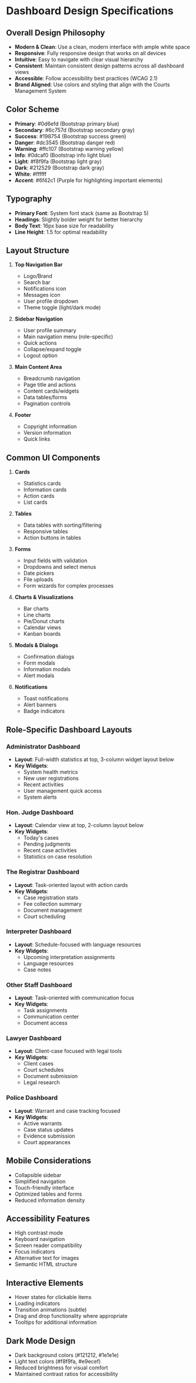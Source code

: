 # Dashboard Design Specifications

## Overall Design Philosophy
- **Modern & Clean**: Use a clean, modern interface with ample white space
- **Responsive**: Fully responsive design that works on all devices
- **Intuitive**: Easy to navigate with clear visual hierarchy
- **Consistent**: Maintain consistent design patterns across all dashboard views
- **Accessible**: Follow accessibility best practices (WCAG 2.1)
- **Brand Aligned**: Use colors and styling that align with the Courts Management System

## Color Scheme
- **Primary**: #0d6efd (Bootstrap primary blue)
- **Secondary**: #6c757d (Bootstrap secondary gray)
- **Success**: #198754 (Bootstrap success green)
- **Danger**: #dc3545 (Bootstrap danger red)
- **Warning**: #ffc107 (Bootstrap warning yellow)
- **Info**: #0dcaf0 (Bootstrap info light blue)
- **Light**: #f8f9fa (Bootstrap light gray)
- **Dark**: #212529 (Bootstrap dark gray)
- **White**: #ffffff
- **Accent**: #6f42c1 (Purple for highlighting important elements)

## Typography
- **Primary Font**: System font stack (same as Bootstrap 5)
- **Headings**: Slightly bolder weight for better hierarchy
- **Body Text**: 16px base size for readability
- **Line Height**: 1.5 for optimal readability

## Layout Structure
1. **Top Navigation Bar**
   - Logo/Brand
   - Search bar
   - Notifications icon
   - Messages icon
   - User profile dropdown
   - Theme toggle (light/dark mode)

2. **Sidebar Navigation**
   - User profile summary
   - Main navigation menu (role-specific)
   - Quick actions
   - Collapse/expand toggle
   - Logout option

3. **Main Content Area**
   - Breadcrumb navigation
   - Page title and actions
   - Content cards/widgets
   - Data tables/forms
   - Pagination controls

4. **Footer**
   - Copyright information
   - Version information
   - Quick links

## Common UI Components
1. **Cards**
   - Statistics cards
   - Information cards
   - Action cards
   - List cards

2. **Tables**
   - Data tables with sorting/filtering
   - Responsive tables
   - Action buttons in tables

3. **Forms**
   - Input fields with validation
   - Dropdowns and select menus
   - Date pickers
   - File uploads
   - Form wizards for complex processes

4. **Charts & Visualizations**
   - Bar charts
   - Line charts
   - Pie/Donut charts
   - Calendar views
   - Kanban boards

5. **Modals & Dialogs**
   - Confirmation dialogs
   - Form modals
   - Information modals
   - Alert modals

6. **Notifications**
   - Toast notifications
   - Alert banners
   - Badge indicators

## Role-Specific Dashboard Layouts

### Administrator Dashboard
- **Layout**: Full-width statistics at top, 3-column widget layout below
- **Key Widgets**: 
  - System health metrics
  - New user registrations
  - Recent activities
  - User management quick access
  - System alerts

### Hon. Judge Dashboard
- **Layout**: Calendar view at top, 2-column layout below
- **Key Widgets**:
  - Today's cases
  - Pending judgments
  - Recent case activities
  - Statistics on case resolution

### The Registrar Dashboard
- **Layout**: Task-oriented layout with action cards
- **Key Widgets**:
  - Case registration stats
  - Fee collection summary
  - Document management
  - Court scheduling

### Interpreter Dashboard
- **Layout**: Schedule-focused with language resources
- **Key Widgets**:
  - Upcoming interpretation assignments
  - Language resources
  - Case notes

### Other Staff Dashboard
- **Layout**: Task-oriented with communication focus
- **Key Widgets**:
  - Task assignments
  - Communication center
  - Document access

### Lawyer Dashboard
- **Layout**: Client-case focused with legal tools
- **Key Widgets**:
  - Client cases
  - Court schedules
  - Document submission
  - Legal research

### Police Dashboard
- **Layout**: Warrant and case tracking focused
- **Key Widgets**:
  - Active warrants
  - Case status updates
  - Evidence submission
  - Court appearances

## Mobile Considerations
- Collapsible sidebar
- Simplified navigation
- Touch-friendly interface
- Optimized tables and forms
- Reduced information density

## Accessibility Features
- High contrast mode
- Keyboard navigation
- Screen reader compatibility
- Focus indicators
- Alternative text for images
- Semantic HTML structure

## Interactive Elements
- Hover states for clickable items
- Loading indicators
- Transition animations (subtle)
- Drag and drop functionality where appropriate
- Tooltips for additional information

## Dark Mode Design
- Dark background colors (#121212, #1e1e1e)
- Light text colors (#f8f9fa, #e9ecef)
- Reduced brightness for visual comfort
- Maintained contrast ratios for accessibility
